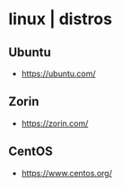 # linux | distros

## Ubuntu

- <https://ubuntu.com/>

## Zorin

- <https://zorin.com/>

## CentOS

- <https://www.centos.org/>